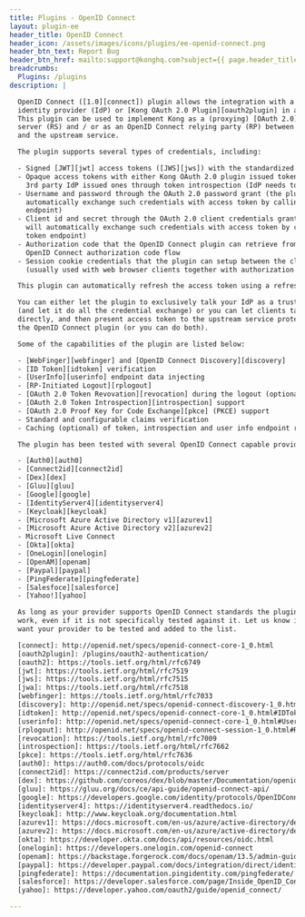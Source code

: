 ```yaml
---
title: Plugins - OpenID Connect
layout: plugin-ee
header_title: OpenID Connect
header_icon: /assets/images/icons/plugins/ee-openid-connect.png
header_btn_text: Report Bug
header_btn_href: mailto:support@konghq.com?subject={{ page.header_title }} Plugin Bug
breadcrumbs:
  Plugins: /plugins
description: |

  OpenID Connect ([1.0][connect]) plugin allows the integration with a 3rd party
  identity provider (IdP) or [Kong OAuth 2.0 Plugin][oauth2plugin] in a standardized way.
  This plugin can be used to implement Kong as a (proxying) [OAuth 2.0][oauth2] resource
  server (RS) and / or as an OpenID Connect relying party (RP) between the client
  and the upstream service.

  The plugin supports several types of credentials, including:

  - Signed [JWT][jwt] access tokens ([JWS][jws]) with the standardized signing algorithms ([JWA][jwa])
  - Opaque access tokens with either Kong OAuth 2.0 plugin issued tokens or
    3rd party IdP issued ones through token introspection (IdP needs to support it)
  - Username and password through the OAuth 2.0 password grant (the plugin will
    automatically exchange such credentials with access token by calling the IdP's token
    endpoint)
  - Client id and secret through the OAuth 2.0 client credentials grant (the plugin
    will automatically exchange such credentials with access token by calling the IdP's
    token endpoint)
  - Authorization code that the OpenID Connect plugin can retrieve from the client when using
    OpenID Connect authorization code flow
  - Session cookie credentials that the plugin can setup between the client and Kong
    (usually used with web browser clients together with authorization code grant)

  This plugin can automatically refresh the access token using a refresh token.

  You can either let the plugin to exclusively talk your IdP as a trusted client
  (and let it do all the credential exchange) or you can let clients talk to IdP
  directly, and then present access token to the upstream service protected with
  the OpenID Connect plugin (or you can do both).

  Some of the capabilities of the plugin are listed below:

  - [WebFinger][webfinger] and [OpenID Connect Discovery][discovery]
  - [ID Token][idtoken] verification
  - [UserInfo][userinfo] endpoint data injecting
  - [RP-Initiated Logout][rplogout]
  - [OAuth 2.0 Token Revovation][revocation] during the logout (optionally)
  - [OAuth 2.0 Token Introspection][introspection] support
  - [OAuth 2.0 Proof Key for Code Exchange][pkce] (PKCE) support
  - Standard and configurable claims verification
  - Caching (optional) of token, introspection and user info endpoint request

  The plugin has been tested with several OpenID Connect capable providers such as:

  - [Auth0][auth0]
  - [Connect2id][connect2id]
  - [Dex][dex]
  - [Gluu][gluu]
  - [Google][google]
  - [IdentityServer4][identityserver4]
  - [Keycloak][keycloak]
  - [Microsoft Azure Active Directory v1][azurev1]
  - [Microsoft Azure Active Directory v2][azurev2]
  - Microsoft Live Connect
  - [Okta][okta]
  - [OneLogin][onelogin]
  - [OpenAM][openam]
  - [Paypal][paypal]
  - [PingFederate][pingfederate]
  - [Salesfoce][salesforce]
  - [Yahoo!][yahoo]

  As long as your provider supports OpenID Connect standards the plugin should
  work, even if it is not specifically tested against it. Let us know if you
  want your provider to be tested and added to the list.

  [connect]: http://openid.net/specs/openid-connect-core-1_0.html
  [oauth2plugin]: /plugins/oauth2-authentication/
  [oauth2]: https://tools.ietf.org/html/rfc6749
  [jwt]: https://tools.ietf.org/html/rfc7519
  [jws]: https://tools.ietf.org/html/rfc7515
  [jwa]: https://tools.ietf.org/html/rfc7518
  [webfinger]: https://tools.ietf.org/html/rfc7033
  [discovery]: http://openid.net/specs/openid-connect-discovery-1_0.html
  [idtoken]: http://openid.net/specs/openid-connect-core-1_0.html#IDToken
  [userinfo]: http://openid.net/specs/openid-connect-core-1_0.html#UserInfo
  [rplogout]: http://openid.net/specs/openid-connect-session-1_0.html#RPLogout
  [revocation]: https://tools.ietf.org/html/rfc7009
  [introspection]: https://tools.ietf.org/html/rfc7662
  [pkce]: https://tools.ietf.org/html/rfc7636
  [auth0]: https://auth0.com/docs/protocols/oidc
  [connect2id]: https://connect2id.com/products/server
  [dex]: https://github.com/coreos/dex/blob/master/Documentation/openid-connect.md
  [gluu]: https://gluu.org/docs/ce/api-guide/openid-connect-api/
  [google]: https://developers.google.com/identity/protocols/OpenIDConnect
  [identityserver4]: https://identityserver4.readthedocs.io/
  [keycloak]: http://www.keycloak.org/documentation.html
  [azurev1]: https://docs.microsoft.com/en-us/azure/active-directory/develop/active-directory-protocols-openid-connect-code
  [azurev2]: https://docs.microsoft.com/en-us/azure/active-directory/develop/active-directory-v2-protocols-oidc
  [okta]: https://developer.okta.com/docs/api/resources/oidc.html
  [onelogin]: https://developers.onelogin.com/openid-connect
  [openam]: https://backstage.forgerock.com/docs/openam/13.5/admin-guide/#chap-openid-connect
  [paypal]: https://developer.paypal.com/docs/integration/direct/identity/log-in-with-paypal/
  [pingfederate]: https://documentation.pingidentity.com/pingfederate/
  [salesforce]: https://developer.salesforce.com/page/Inside_OpenID_Connect_on_Force.com
  [yahoo]: https://developer.yahoo.com/oauth2/guide/openid_connect/

---
```

